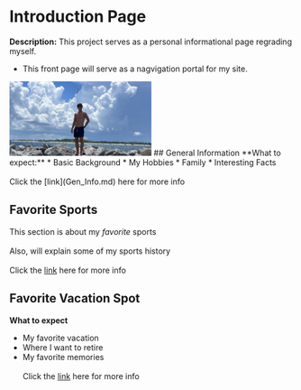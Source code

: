 # Introduction Page
**Description:** This project serves as a personal informational page regrading myself.
* This front page will serve as a nagvigation portal for my site. 
<img src="IMG_5902.jpg" width=50% height=50%>
## General Information
**What to expect:**
* Basic Background
* My Hobbies
* Family
* Interesting Facts <br></br>
Click the [link](Gen_Info.md) here for more info
 
 ## Favorite Sports
This section is about my *favorite* sports<br></br>
Also, will explain some of my sports history <br></br>
Click the [link](Sports.md) here for more info

## Favorite Vacation Spot
**What to expect**
* My favorite vacation
* Where I want to retire
* My favorite memories
<br></br>
Click the [link](Fav_Vac.md) here for more info

